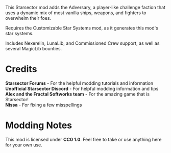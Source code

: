This Starsector mod adds the Adversary, a player-like challenge faction that uses a dynamic mix of most vanilla ships, weapons, and fighters to overwhelm their foes.

Requires the Customizable Star Systems mod, as it generates this mod's star systems.

Includes Nexerelin, LunaLib, and Commissioned Crew support, as well as several MagicLib bounties.

# Credits
<b>Starsector Forums</b> - For the helpful modding tutorials and information<br>
<b>Unofficial Starsector Discord</b> - For helpful modding information and tips<br>
<b>Alex and the Fractal Softworks team</b> - For the amazing game that is Starsector!<br>
<b>Nissa</b> - For fixing a few misspellings<br>

# Modding Notes
This mod is licensed under <b>CC0 1.0</b>. Feel free to take or use anything here for your own use.